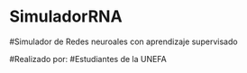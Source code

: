 # SimuladorRNA

#Simulador de Redes neuroales con aprendizaje supervisado

#Realizado por:
#Estudiantes de la UNEFA
